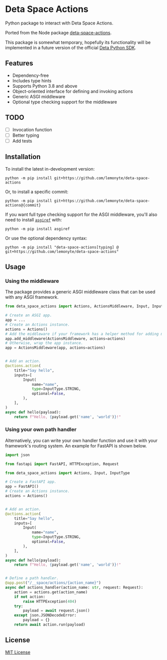 # Deta Space Actions

Python package to interact with Deta Space Actions.

Ported from the Node package [deta-space-actions](https://www.npmjs.com/package/deta-space-actions).

This package is somewhat temporary, hopefully its functionality will be implemented in a future version of the official [Deta Python SDK](https://github.com/deta/deta-python).

## Features

- Dependency-free
- Includes type hints
- Supports Python 3.8 and above
- Object-oriented interface for defining and invoking actions
- Generic ASGI middleware
- Optional type checking support for the middleware

## TODO

- [ ] Invocation function
- [ ] Better typing
- [ ] Add tests

## Installation

To install the latest in-development version:

```shell
python -m pip install git+https://github.com/lemonyte/deta-space-actions
```

Or, to install a specific commit:

```shell
python -m pip install git+https://github.com/lemonyte/deta-space-actions@{commit}
```

If you want full type checking support for the ASGI middleware, you'll also need to install [`asgiref`](https://github.com/django/asgiref) with:

```shell
python -m pip install asgiref
```

Or use the optional dependency syntax:

```shell
python -m pip install "deta-space-actions[typing] @ git+https://github.com/lemonyte/deta-space-actions"
```

## Usage

### Using the middleware

The package provides a generic ASGI middleware class that can be used with any ASGI framework.

```python
from deta_space_actions import Actions, ActionsMiddleware, Input, InputType

# Create an ASGI app.
app = ...
# Create an Actions instance.
actions = Actions()
# Add the middleware if your framework has a helper method for adding middleware.
app.add_middleware(ActionsMiddleware, actions=actions)
# Otherwise, wrap the app instance.
app = ActionsMiddleware(app, actions=actions)


# Add an action.
@actions.action(
    title="Say hello",
    inputs=[
        Input(
            name="name",
            type=InputType.STRING,
            optional=False,
        ),
    ],
)
async def hello(payload):
    return f"Hello, {payload.get('name', 'world')}!"
```

### Using your own path handler

Alternatively, you can write your own handler function and use it with your framework's routing system.
An example for FastAPI is shown below.

```python
import json

from fastapi import FastAPI, HTTPException, Request

from deta_space_actions import Actions, Input, InputType

# Create a FastAPI app.
app = FastAPI()
# Create an Actions instance.
actions = Actions()


# Add an action.
@actions.action(
    title="Say hello",
    inputs=[
        Input(
            name="name",
            type=InputType.STRING,
            optional=False,
        ),
    ],
)
async def hello(payload):
    return f"Hello, {payload.get('name', 'world')}!"


# Define a path handler.
@app.post("/__space/actions/{action_name}")
async def actions_handler(action_name: str, request: Request):
    action = actions.get(action_name)
    if not action:
        raise HTTPException(404)
    try:
        payload = await request.json()
    except json.JSONDecodeError:
        payload = {}
    return await action.run(payload)
```

## License

[MIT License](LICENSE.txt)
